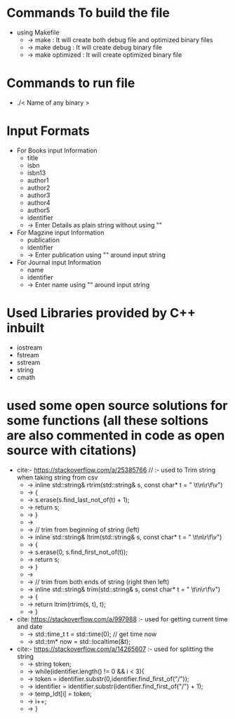 # Commands To build the file
  * using Makefile
    * -> make : It will create both debug file and optimized binary files
    * -> make debug : It will create debug binary file 
    * -> make optimized : It will create optimized binary file 

# Commands to run file 
   * ./< Name of any binary > 

# Input Formats
   * For Books input Information 
      * title
      * isbn
      * isbn13
      * author1
      * author2
      * author3
      * author4
      * author5
      * identifier
     * -> Enter Details as plain string without using ""
   * For Magzine input Information 
      * publication
      * identifier
     * -> Enter publication using "" around input string
   * For Journal input Information
      * name
      * identifier
     * -> Enter name using "" around input string
    
# Used Libraries provided by C++ inbuilt
   *  iostream
   *  fstream
   *  sstream
   *  string
   *  cmath

# used some open source solutions for some functions (all these soltions are also commented in code as open source with citations)
   * cite:- https://stackoverflow.com/a/25385766 // :- used to Trim string when taking string from csv
      * ->  inline std::string& rtrim(std::string& s, const char* t = " \t\n\r\f\v")
      * ->  {
      * ->     s.erase(s.find_last_not_of(t) + 1);
      * ->     return s;
      * ->  }
      * -> 
      * ->  // trim from beginning of string (left)
      * ->  inline std::string& ltrim(std::string& s, const char* t = " \t\n\r\f\v")
      * ->  {
      * ->     s.erase(0, s.find_first_not_of(t));
      * ->     return s;
      * ->  }
      * -> 
      * ->  // trim from both ends of string (right then left)
      * ->  inline std::string& trim(std::string& s, const char* t = " \t\n\r\f\v")
      * ->  {
      * ->     return ltrim(rtrim(s, t), t);
      * ->  }
   * cite: https://stackoverflow.com/a/997988 :- used for getting current time and date
      * -> std::time_t t = std::time(0);   // get time now
      * -> std::tm* now = std::localtime(&t);
   * cite:- https://stackoverflow.com/a/14265607 :- used for splitting the string 
      * ->  string token;
      * ->  while(identifier.length() != 0 && i < 3){
      * ->      token = identifier.substr(0,identifier.find_first_of("/"));
      * ->      identifier = identifier.substr(identifier.find_first_of("/") + 1);
      * ->      temp_Idt[i] = token;
      * ->      i++;
      * ->  } 
   

   